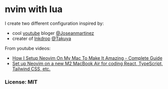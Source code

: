 # nvim with lua
  
I create two different configuration inspired by:
- cool [youtube](https://www.youtube.com/@joseanmartinez) bloger [@Joseanmartinez](https://github.com/josean-dev)  
- creater of [Inkdrop](https://www.inkdrop.app/) [@Takuya](https://github.com/craftzdog)  
  
From youtube videos:  
- [How I Setup Neovim On My Mac To Make It Amazing - Complete Guide](https://www.youtube.com/watch?v=vdn_pKJUda8&t=1s)
- [Set up Neovim on a new M2 MacBook Air for coding React, TypeScript, Tailwind CSS, etc.](https://www.youtube.com/watch?v=ajmK0ZNcM4Q&t=372s)
 
 
### License: MIT  
